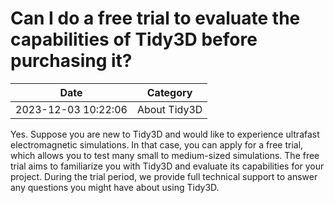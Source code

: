 # Can I do a free trial to evaluate the capabilities of Tidy3D before purchasing it?

| Date       | Category    |
|------------|-------------|
| 2023-12-03 10:22:06 | About Tidy3D |


Yes. Suppose you are new to Tidy3D and would like to experience ultrafast electromagnetic simulations. In that case, you can apply for a free trial, which allows you to test many small to medium-sized simulations. The free trial aims to familiarize you with Tidy3D and evaluate its capabilities for your project. During the trial period, we provide full technical support to answer any questions you might have about using Tidy3D.
